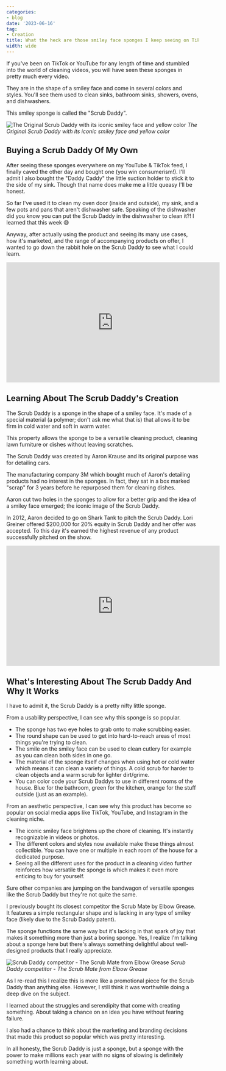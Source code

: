```yaml
---
categories:
- blog
date: '2023-06-16'
tag:
- Creation
title: What the heck are those smiley face sponges I keep seeing on TikTok?
width: wide
---
```


If you've been on TikTok or YouTube for any length of time and stumbled into the world of cleaning videos, you will have seen these sponges in pretty much every video.

They are in the shape of a smiley face and come in several colors and styles. You'll see them used to clean sinks, bathroom sinks, showers, ovens, and dishwashers.

This smiley sponge is called the "Scrub Daddy".

![The Original Scrub Daddy with its iconic smiley face and yellow color](https://substackcdn.com/image/fetch/w_1456,c_limit,f_webp,q_auto:good,fl_progressive:steep/https%3A%2F%2Fsubstack-post-media.s3.amazonaws.com%2Fpublic%2Fimages%2Fba5670d4-bb98-40e4-add8-220cef43bba7_474x474.jpeg)
_The Original Scrub Daddy with its iconic smiley face and yellow color_

## Buying a Scrub Daddy Of My Own

After seeing these sponges everywhere on my YouTube & TikTok feed, I finally caved the other day and bought one (you win consumerism!). I'll admit I also bought the "Daddy Caddy" the little suction holder to stick it to the side of my sink. Though that name does make me a little queasy I'll be honest.

So far I've used it to clean my oven door (inside and outside), my sink, and a few pots and pans that aren't dishwasher safe. Speaking of the dishwasher did you know you can put the Scrub Daddy in the dishwasher to clean it?! I learned that this week 😅

Anyway, after actually using the product and seeing its many use cases, how it's marketed, and the range of accompanying products on offer, I wanted to go down the rabbit hole on the Scrub Daddy to see what I could learn.

<iframe width="560" height="315" src="https://www.youtube.com/embed/4vqyXF6E7C0" title="YouTube video player" frameborder="0" allow="accelerometer; autoplay; clipboard-write; encrypted-media; gyroscope; picture-in-picture; web-share" allowfullscreen></iframe>

## Learning About The Scrub Daddy's Creation

The Scrub Daddy is a sponge in the shape of a smiley face. It's made of a special material (a polymer; don't ask me what that is) that allows it to be firm in cold water and soft in warm water.

This property allows the sponge to be a versatile cleaning product, cleaning lawn furniture or dishes without leaving scratches.

The Scrub Daddy was created by Aaron Krause and its original purpose was for detailing cars.

The manufacturing company 3M which bought much of Aaron's detailing products had no interest in the sponges. In fact, they sat in a box marked "scrap" for 3 years before he repurposed them for cleaning dishes.

Aaron cut two holes in the sponges to allow for a better grip and the idea of a smiley face emerged; the iconic image of the Scrub Daddy.

In 2012, Aaron decided to go on Shark Tank to pitch the Scrub Daddy. Lori Greiner offered $200,000 for 20% equity in Scrub Daddy and her offer was accepted. To this day it's earned the highest revenue of any product successfully pitched on the show.

<iframe width="560" height="315" src="https://www.youtube.com/embed/ae5MssJ8en4" title="YouTube video player" frameborder="0" allow="accelerometer; autoplay; clipboard-write; encrypted-media; gyroscope; picture-in-picture; web-share" allowfullscreen></iframe>

## What's Interesting About The Scrub Daddy And Why It Works

I have to admit it, the Scrub Daddy is a pretty nifty little sponge.

From a usability perspective, I can see why this sponge is so popular.

- The sponge has two eye holes to grab onto to make scrubbing easier.
- The round shape can be used to get into hard-to-reach areas of most things you're trying to clean.
- The smile on the smiley face can be used to clean cutlery for example as you can clean both sides in one go.
- The material of the sponge itself changes when using hot or cold water which means it can clean a variety of things. A cold scrub for harder to clean objects and a warm scrub for lighter dirt/grime.
- You can color code your Scrub Daddys to use in different rooms of the house. Blue for the bathroom, green for the kitchen, orange for the stuff outside (just as an example).

From an aesthetic perspective, I can see why this product has become so popular on social media apps like TikTok, YouTube, and Instagram in the cleaning niche.

- The iconic smiley face brightens up the chore of cleaning. It's instantly recognizable in videos or photos.
- The different colors and styles now available make these things almost collectible. You can have one or multiple in each room of the house for a dedicated purpose.
- Seeing all the different uses for the product in a cleaning video further reinforces how versatile the sponge is which makes it even more enticing to buy for yourself.

Sure other companies are jumping on the bandwagon of versatile sponges like the Scrub Daddy but they're not quite the same.

I previously bought its closest competitor the Scrub Mate by Elbow Grease. It features a simple rectangular shape and is lacking in any type of smiley face (likely due to the Scrub Daddy patent).

The sponge functions the same way but it's lacking in that spark of joy that makes it something more than just a boring sponge. Yes, I realize I'm talking about a sponge here but there's always something delightful about well-designed products that I really appreciate.

![Scrub Daddy competitor - The Scrub Mate from Elbow Grease](https://substackcdn.com/image/fetch/w_1456,c_limit,f_webp,q_auto:good,fl_progressive:steep/https%3A%2F%2Fsubstack-post-media.s3.amazonaws.com%2Fpublic%2Fimages%2F051dc320-4087-425d-bd2c-66f2c29735c0_1150x1150.jpeg)
_Scrub Daddy competitor - The Scrub Mate from Elbow Grease_

As I re-read this I realize this is more like a promotional piece for the Scrub Daddy than anything else. However, I still think it was worthwhile doing a deep dive on the subject.

I learned about the struggles and serendipity that come with creating something. About taking a chance on an idea you have without fearing failure.

I also had a chance to think about the marketing and branding decisions that made this product so popular which was pretty interesting.

In all honesty, the Scrub Daddy is just a sponge, but a sponge with the power to make millions each year with no signs of slowing is definitely something worth learning about.